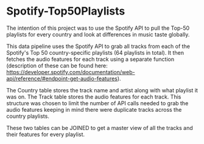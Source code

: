 # Spotify-Top50Playlists

The intention of this project was to use the Spotify API to pull the Top-50 playlists for every country and look at differences in music taste globally.

This data pipeline uses the Spotify API to grab all tracks from each of the Spotify's Top 50 country-specific playlists (64 playlists in total).
It then fetches the audio features for each track using a separate function (description of these can be found here: https://developer.spotify.com/documentation/web-api/reference/#endpoint-get-audio-features).

The Country table stores the track name and artist along with what playlist it was on. The Track table stores the audio features for each track. This structure was chosen to limit the number of API calls needed to grab the audio features keeping in mind there were duplicate tracks across the country playlists.

These two tables can be JOINED to get a master view of all the tracks and their features for every playlist.

